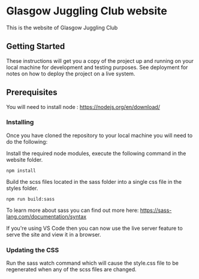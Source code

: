 # Glasgow Juggling Club website

This is the website of Glasgow Juggling Club

## Getting Started

These instructions will get you a copy of the project up and running on your local machine for development and testing purposes. See deployment for notes on how to deploy the project on a live system.

## Prerequisites 

You will need to install node : https://nodejs.org/en/download/

### Installing

Once you have cloned the repository to your local machine you will need to do the following:

Install the required node modules, execute the following command in the website folder.

```
npm install
```

Build the scss files located in the sass folder into a single css file in the styles folder.

```
npm run build:sass
```

To learn more about sass you can find out more here: https://sass-lang.com/documentation/syntax

If you're using VS Code then you can now use the live server feature to serve the site and view it in a browser.

### Updating the CSS

Run the sass watch command which will cause the style.css file to be regenerated when any of the scss files are changed.


